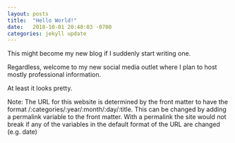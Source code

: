 ```yaml
---
layout: posts
title:  "Hello World!"
date:   2018-10-01 20:40:03 -0700
categories: jekyll update
---
```

This might become my new blog if I suddenly start writing one.

Regardless, welcome to my new social media outlet where I plan to host mostly professional information.

At least it looks pretty.

Note: The URL for this website is determined by the front matter to have the format /:categories/:year/:month/:day/:title. This can be changed by adding a permalink variable to the front matter. With a permalink the site would not break if any of the variables in the default format of the URL are changed (e.g. date)
